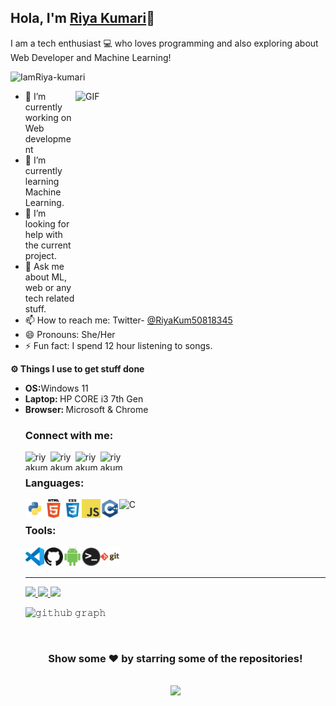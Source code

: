 ## Hola, I'm [Riya Kumari](https://iamriya-kumari.github.io/Portfolio_riya/)👋

I am a tech enthusiast 💻 who loves programming and also exploring about Web Developer and Machine Learning!

<p align="left"> <img src="https://komarev.com/ghpvc/?username=IamRiya-kumari&label=Profile%20views&color=0e75b6&style=flat" alt="IamRiya-kumari" /> </p>

</a><img align="right" alt="GIF" src="https://camo.githubusercontent.com/992babdffd8c74a1502de375fbdf7e4d54773242/68747470733a2f2f6d656469612e67697068792e636f6d2f6d656469612f53576f536b4e36447854737a71494b4571762f67697068792e676966" width="400" height="355" />
</a>

- 🔭 I’m currently working on Web development
- 🌱 I’m currently learning Machine Learning.
- 🤔 I’m looking for help with the current project.
- 💬 Ask me about ML, web or any tech related stuff.
- 📫 How to reach me: Twitter- [@RiyaKum50818345](https://twitter.com/RiyaKum50818345)
- 😄 Pronouns: She/Her
- ⚡ Fun fact: I spend 12 hour listening to songs.


<b>⚙️ Things I use to get stuff done</b></summary>
  	<ul>
  	    <li><b>OS:</b>Windows 11</li>
	    <li><b>Laptop: </b> HP CORE i3 7th Gen</li>
  	    <li><b>Browser: </b> Microsoft & Chrome</li>

	
<h3 align="left">Connect with me:</h3>
	
<p align="left">
<a href="https://www.linkedin.com/in/riya-kumari-08242b192" target="blank"><img align="left" src="https://cdn.jsdelivr.net/npm/simple-icons@3.0.1/icons/linkedin.svg" alt="riyakumari" height="30" width="40" /> </a>
	
<a href="https://twitter.com/RiyaKum50818345" target="blank"><img align="left" src="https://cdn.jsdelivr.net/npm/simple-icons@3.0.1/icons/twitter.svg" alt="riyakumari" height="30" width="40" /></a> 
	
<a href="https://www.instagram.com/?i=ee92klszn36f&utm_content=7rj3vms" target="blank"><img align="left" src="https://cdn.jsdelivr.net/npm/simple-icons@3.0.1/icons/instagram.svg" alt="riyakumari" height="30" width="40" /></a> 
	
<a href="https://www.hackerrank.com/riyakumari_rk219" target="blank"><img align="left" src="https://cdn.jsdelivr.net/npm/simple-icons@3.0.1/icons/hackerrank.svg" alt="riyakumari" height="30" width="40" /></a>
</p>





<br>

### Languages:

<img align="left" alt="Python" width="30px" src="https://raw.githubusercontent.com/github/explore/80688e429a7d4ef2fca1e82350fe8e3517d3494d/topics/python/python.png" />
<img align="left" alt="HTML5" width="30px" src="https://raw.githubusercontent.com/github/explore/80688e429a7d4ef2fca1e82350fe8e3517d3494d/topics/html/html.png" />
<img align="left" alt="CSS3" width="30px" src="https://raw.githubusercontent.com/github/explore/80688e429a7d4ef2fca1e82350fe8e3517d3494d/topics/css/css.png" />
<img align="left" alt="JavaScript" width="30px" src="https://raw.githubusercontent.com/github/explore/80688e429a7d4ef2fca1e82350fe8e3517d3494d/topics/javascript/javascript.png" />

<img align="left" alt="C++" width="30px" src="https://raw.githubusercontent.com/github/explore/80688e429a7d4ef2fca1e82350fe8e3517d3494d/topics/cpp/cpp.png" />
<img align="left" alt="C" width="30px" src="https://upload.wikimedia.org/wikipedia/commons/thumb/1/18/C_Programming_Language.svg/1200px-C_Programming_Language.svg.png" />
<br>

### Tools:
<img align="left" alt="Visual Studio Code" width="30px" src="https://raw.githubusercontent.com/github/explore/80688e429a7d4ef2fca1e82350fe8e3517d3494d/topics/visual-studio-code/visual-studio-code.png" />
<img align="left" alt="GitHub" width="30px" src="https://raw.githubusercontent.com/github/explore/78df643247d429f6cc873026c0622819ad797942/topics/github/github.png" />
<img align="left" alt="Android" width="30px" src="https://raw.githubusercontent.com/github/explore/80688e429a7d4ef2fca1e82350fe8e3517d3494d/topics/android/android.png" />
<img align="left" alt="Terminal" width="30px" src="https://raw.githubusercontent.com/github/explore/80688e429a7d4ef2fca1e82350fe8e3517d3494d/topics/terminal/terminal.png" />
<img align="left" alt="Terminal" width="30px" src="https://raw.githubusercontent.com/github/explore/80688e429a7d4ef2fca1e82350fe8e3517d3494d/topics/git/git.png" />
<br><br>

<hr/>

	
	
<a href="https://github.com/IamRiya-kumari">
<img height="114em"src="https://github-readme-stats.vercel.app/api?username=IamRiya-kumari&show_icons=true&theme=algolia&include_all_commits=true&count_private=true"/>

<img height="114em" src="https://github-readme-stats-eight-theta.vercel.app/api/top-langs/?username=IamRiya-kumari&layout=compact&langs_count=6&theme=algolia"/>
<img height="114em" src="https://github-readme-streak-stats.herokuapp.com/?user=IamRiya-kumari&show_icons=true&locale=en&layout=compact&theme=algolia&line_height=0"/>
</a>



<br>

![𝚐𝚒𝚝𝚑𝚞𝚋 𝚐𝚛𝚊𝚙𝚑](https://activity-graph.herokuapp.com/graph?username=IamRiya-kumari&theme=react-dark&hide_border=true&area=true)

<!-- Don't Run Contribution Graph(Generate Snake) Action on your default Branch-->

<!-- Don't Run Contribution Graph(Generate Snake) Action on your default Branch -->
<br/>


  

<div align="center">

### Show some ❤️ by starring some of the repositories!
<h2 align="center"><img src="https://user-images.githubusercontent.com/39955420/147578199-56632b69-b3e8-4d9f-97e2-f046a1c2cba0.gif"></h2>

</div>
